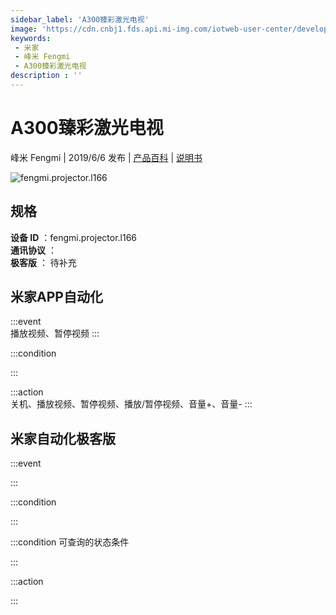 ```yaml
---
sidebar_label: 'A300臻彩激光电视'
image: 'https://cdn.cnbj1.fds.api.mi-img.com/iotweb-user-center/developer_1678870989442rBnwd5VJ.png?GalaxyAccessKeyId=AKVGLQWBOVIRQ3XLEW&Expires=9223372036854775807&Signature=Jqe2gz/GOSmrl6UkpQCj/YP+2t0='
keywords: 
 - 米家
 - 峰米 Fengmi
 - A300臻彩激光电视
description : ''
---
```

# A300臻彩激光电视

峰米 Fengmi | 2019/6/6 发布 | [产品百科](https://home.mi.com/webapp/content/baike/product/index.html?model=fengmi.projector.l166/) | [说明书](https://home.mi.com/views/introduction.html?model=fengmi.projector.l166&region=cn)

![fengmi.projector.l166](https://cdn.cnbj1.fds.api.mi-img.com/iotweb-user-center/developer_1678870989442rBnwd5VJ.png?GalaxyAccessKeyId=AKVGLQWBOVIRQ3XLEW&Expires=9223372036854775807&Signature=Jqe2gz/GOSmrl6UkpQCj/YP+2t0=)

## 规格  
> 
**设备 ID** ：fengmi.projector.l166  
**通讯协议** ：  
**极客版**  ： 待补充 


## 米家APP自动化  

:::event  
播放视频、暂停视频
:::

:::condition  

:::

:::action   
关机、播放视频、暂停视频、播放/暂停视频、音量+、音量-
:::

## 米家自动化极客版  

:::event  

:::

:::condition  

:::

:::condition 可查询的状态条件  

:::

:::action  

:::

        
